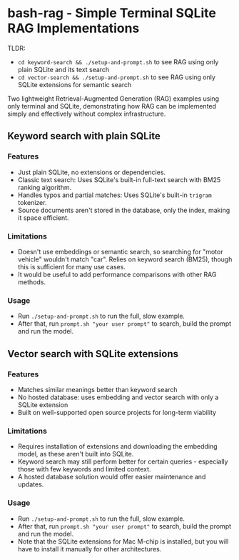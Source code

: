 # bash-rag - Simple Terminal SQLite RAG Implementations
TLDR: 
- `cd keyword-search && ./setup-and-prompt.sh` to see RAG using only plain SQLite and its text search
- `cd vector-search && ./setup-and-prompt.sh` to see RAG using only SQLite extensions for semantic search

Two lightweight Retrieval-Augmented Generation (RAG) examples using only terminal and SQLite, demonstrating how RAG can be implemented simply and effectively without complex infrastructure.

## Keyword search with plain SQLite
### Features
- Just plain SQLite, no extensions or dependencies.
- Classic text search: Uses SQLite's built-in full-text search with BM25 ranking algorithm.
- Handles typos and partial matches: Uses SQLite's built-in `trigram` tokenizer.
- Source documents aren't stored in the database, only the index, making it space efficient.

###  Limitations
- Doesn't use embeddings or semantic search, so searching for "motor vehicle" wouldn't match "car". Relies on keyword search (BM25), though this is sufficient for many use cases.
- It would be useful to add performance comparisons with other RAG methods.

###  Usage
- Run `./setup-and-prompt.sh` to run the full, slow example.
- After that, run `prompt.sh "your user prompt"` to search, build the prompt and run the model.

## Vector search with SQLite extensions
### Features
- Matches similar meanings better than keyword search
- No hosted database: uses embedding and vector search with only a SQLite extension
- Built on well-supported open source projects for long-term viability

### Limitations
- Requires installation of extensions and downloading the embedding model, as these aren't built into SQLite.
- Keyword search may still perform better for certain queries - especially those with few keywords and limited context.
- A hosted database solution would offer easier maintenance and updates.

###  Usage
- Run `./setup-and-prompt.sh` to run the full, slow example.
- After that, run `prompt.sh "your user prompt"` to search, build the prompt and run the model.
- Note that the SQLite extensions for Mac M-chip is installed, but you will have to install it manually for other architectures.